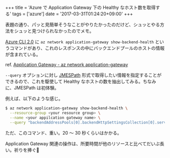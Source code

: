 +++
title = 'Azure で Application Gateway 下の Healthy なホスト数を取得する'
tags = ['azure']
date = '2017-03-31T01:24:20+09:00'
+++

表題の通り、パッと見簡単そうなことがやりたかったのだけど、シュッとやる方法をシュッと見つけられなかったのでメモ。

<!--more-->

[Azure CLI 2.0](https://docs.microsoft.com/en-us/cli/azure/overview) に `az network application-gateway show-backend-health` というコマンドがあり、これのレスポンスの中にバックエンドプールのホストの情報が含まれている。

ref. [Application Gateway - az network application-gateway](https://docs.microsoft.com/en-us/cli/azure/network/application-gateway)

`--query` オプションに対し [JMESPath](http://jmespath.org) 形式で取得したい情報を指定することができるので、これを駆使して Healthy なホストの数を抽出してみる。ちなみに、JMESPath は初体験。

例えば、以下のような感じ。

``` sh
$ az network application-gateway show-backend-health \
  --resource-group <your resource group> \
  --name <your appilcation gateway name> \
  --query "backendAddressPools[0].backendHttpSettingsCollection[0].servers[?health=='Healthy'] | length(@)"
```

ただ、このコマンド、重い。20 〜 30 秒くらいはかかる。

Application Gateway 関連の操作は、所要時間が他のリソースと比べてだいぶ長い。祈りを捧ぐ🙏
